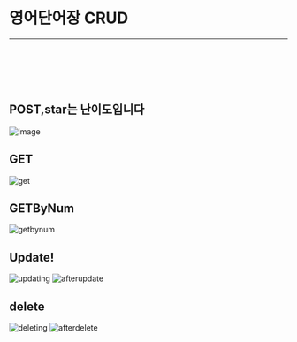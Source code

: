 # 영어단어장 CRUD
---
<br/>
<br/>
<br/>
<br/>

## POST,star는 난이도입니다
![image](https://github.com/user-attachments/assets/8615a515-cbb5-4426-a53f-8b7d6be47396)




## GET
![get](https://github.com/user-attachments/assets/8eee873e-c0c0-4dbe-8621-650f29bad0bc)
## GETByNum
![getbynum](https://github.com/user-attachments/assets/5b145e76-bba5-4771-9eb2-78920025d874)
## Update!
![updating](https://github.com/user-attachments/assets/daba3346-73f0-4953-98b4-d6ab811694bb)
![afterupdate](https://github.com/user-attachments/assets/f6e83aa4-6096-455b-9386-de43aa041f39)
## delete
![deleting](https://github.com/user-attachments/assets/feeff784-4493-4136-8705-2a01ba11eec3)
![afterdelete](https://github.com/user-attachments/assets/28a4e8c7-39ee-4f3a-9bb8-102bb46b5688)
